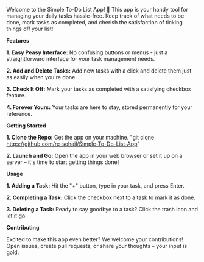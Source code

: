 Welcome to the Simple To-Do List App! 🚀 This app is your handy tool for managing your daily tasks hassle-free. Keep track of what needs to be done, mark tasks as completed, and cherish the satisfaction of ticking things off your list!


**Features**

**1. Easy Peasy Interface:** No confusing buttons or menus - just a straightforward interface for your task management needs.

**2. Add and Delete Tasks:** Add new tasks with a click and delete them just as easily when you're done.

**3. Check It Off:** Mark your tasks as completed with a satisfying checkbox feature.

**4. Forever Yours:** Your tasks are here to stay, stored permanently for your reference.


**Getting Started**

**1. Clone the Repo:** Get the app on your machine. "git clone https://github.com/re-sohail/Simple-To-Do-List-App"

**2. Launch and Go:** Open the app in your web browser or set it up on a server – it's time to start getting things done!


**Usage**

**1. Adding a Task:** Hit the "+" button, type in your task, and press Enter.

**2. Completing a Task:** Click the checkbox next to a task to mark it as done.

**3. Deleting a Task:** Ready to say goodbye to a task? Click the trash icon and let it go.


**Contributing**

Excited to make this app even better? We welcome your contributions! Open issues, create pull requests, or share your thoughts – your input is gold.

